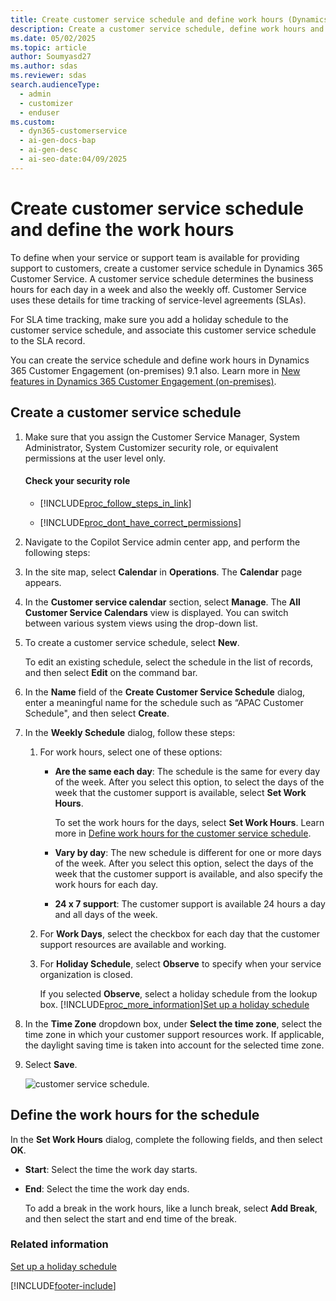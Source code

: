 ```yaml
---
title: Create customer service schedule and define work hours (Dynamics 365 Customer Service)
description: Create a customer service schedule, define work hours and holidays in Customer Service to manage SLA time tracking effectively.
ms.date: 05/02/2025
ms.topic: article
author: Soumyasd27
ms.author: sdas
ms.reviewer: sdas
search.audienceType:
  - admin
  - customizer
  - enduser
ms.custom:
  - dyn365-customerservice
  - ai-gen-docs-bap
  - ai-gen-desc
  - ai-seo-date:04/09/2025
---
```


# Create customer service schedule and define the work hours

To define when your service or support team is available for providing support to customers, create a customer service schedule in Dynamics 365 Customer Service. A customer service schedule determines the business hours for each day in a week and also the weekly off. Customer Service uses these details for time tracking of service-level agreements (SLAs).  
  
For SLA time tracking, make sure you add a holiday schedule to the customer service schedule, and associate this customer service schedule to the SLA record.

You can create the service schedule and define work hours in Dynamics 365 Customer Engagement (on-premises) 9.1 also. Learn more in [New features in Dynamics 365 Customer Engagement (on-premises)](/dynamics365/customerengagement/on-premises/whats-new#new-work-hour-calendar-in-service-scheduling).

  
## Create a customer service schedule  
  
1. Make sure that you assign the Customer Service Manager, System Administrator, System Customizer security role, or equivalent permissions at the user level only.
  
    #### Check your security role
  
   - [!INCLUDE[proc_follow_steps_in_link](../../includes/proc-follow-steps-in-link.md)]  
  
   - [!INCLUDE[proc_dont_have_correct_permissions](../../includes/proc-dont-have-correct-permissions.md)]  

1. Navigate to the Copilot Service admin center app, and perform the following steps:

1. In the site map, select **Calendar** in **Operations**. The **Calendar** page appears.
1. In the **Customer service calendar** section, select **Manage**. The **All Customer Service Calendars** view is displayed. You can switch between various system views using the drop-down list.  
    
1. To create a customer service schedule, select **New**.  
  
    To edit an existing schedule, select the schedule in the list of records, and then select **Edit** on the command bar.  
  
1. In the **Name** field of the **Create Customer Service Schedule** dialog, enter a meaningful name for the schedule such as “APAC Customer Schedule", and then select **Create**.  
  
1. In the **Weekly Schedule** dialog, follow these steps:  
   1. For work hours, select one of these options:  
  
      - **Are the same each day**: The schedule is the same for every day of the week. After you select this option, to select the days of the week that the customer support is available, select **Set Work Hours**.  
  
           To set the work hours for the days, select **Set Work Hours**. Learn more in [Define work hours for the customer service schedule](#define-the-work-hours-for-the-schedule).  
  
      - **Vary by day**: The new schedule is different for one or more days of the week. After you select this option, select the days of the week that the customer support is available, and also specify the work hours for each day.  
  
      - **24 x 7 support**: The customer support is available 24 hours a day and all days of the week.  
  
   2. For **Work Days**, select the checkbox for each day that the customer support resources are available and working.  
  
   3. For **Holiday Schedule**, select **Observe** to specify when your service organization is closed.  
  
       If you selected **Observe**, select a holiday schedule from the lookup box. [!INCLUDE[proc_more_information](../../includes/proc-more-information.md)][Set up a holiday schedule](set-up-holiday-schedule.md)  
  
1. In the **Time Zone** dropdown box, under **Select the time zone**, select the time zone in which your customer support resources work. If applicable, the daylight saving time is taken into account for the selected time zone.
  
1. Select **Save**.  

   ![customer service schedule.](../media/customer-service-schedule.png "customer service schedule")
 
## Define the work hours for the schedule

 In the **Set Work Hours** dialog, complete the following fields, and then select **OK**.
  
- **Start**: Select the time the work day starts.  
  
- **End**: Select the time the work day ends.  
  
  To add a break in the work hours, like a lunch break, select **Add Break**, and then select the start and end time of the break.  
  
### Related information

[Set up a holiday schedule](set-up-holiday-schedule.md)  

[!INCLUDE[footer-include](../../includes/footer-banner.md)]
